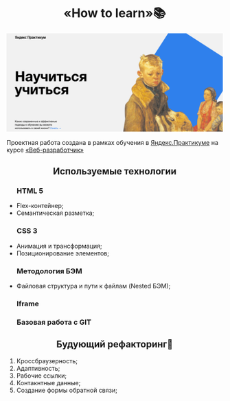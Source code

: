 <h1 align="center">«How to learn»📚</h1>
<img src="/how_to_learn.gif">

Проектная работа создана в рамках обучения в [Яндекс.Практикуме](https://practicum.yandex.ru/ "Яндекс Практикум") на курсе [«Веб-разработчик»](https://practicum.yandex.ru/web/ "Курс «Веб‑разработчик» — Яндекс Практикум")

<h2 align="center">Используемые технологии</h2>
<ul><h3>HTML 5</h3>
 <li> Flex-контейнер;</li> 
 <li> Семантическая разметка; </li> 
 </ul>
<ul><h3> CSS 3</h3>
  <li> Анимация и трансформация;</li> 
  <li> Позиционирование элементов;</li> 
  </ul>
<ul><h3> Методология БЭМ</h3>
  <li> Файловая структура и пути к файлам (Nested БЭМ);</li> 
</ul>
<ul><h3> Iframe</h3> </ul>
<ul><h3> Базовая работа с  GIT</h3> </ul>

<h2 align="center">Будующий рефакторинг📝</h2>
<ol>
<li>Кроссбраузерность;</li>
<li>Адаптивность;</li>
<li>Рабочие ссылки;</li>
 <li>Контакнтные данные;</li>
<li>Создание формы обратной связи;</li>
</ol>
